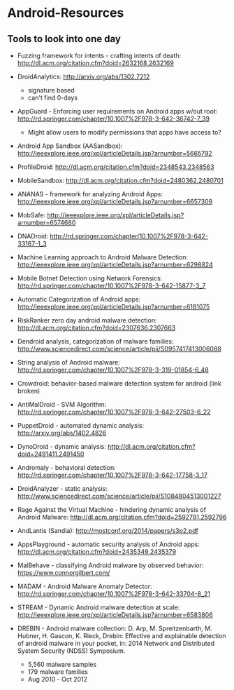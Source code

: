 # Android-Resources

## Tools to look into one day
- Fuzzing framework for intents - crafting intents of death: http://dl.acm.org/citation.cfm?doid=2632168.2632169
- DroidAnalytics: http://arxiv.org/abs/1302.7212
    - signature based
    - can't find 0-days
- AppGuard - Enforcing user requirements on Android apps w/out root: http://rd.springer.com/chapter/10.1007%2F978-3-642-36742-7_39
    - Might allow users to modify permissions that apps have access to?
- Android App Sandbox (AASandbox): http://ieeexplore.ieee.org/xpl/articleDetails.jsp?arnumber=5665792
- ProfileDroid: http://dl.acm.org/citation.cfm?doid=2348543.2348563
- MobileSandbox: http://dl.acm.org/citation.cfm?doid=2480362.2480701
- ANANAS - framework for analyzing Android Apps: http://ieeexplore.ieee.org/xpl/articleDetails.jsp?arnumber=6657309
- MobSafe: http://ieeexplore.ieee.org/xpl/articleDetails.jsp?arnumber=6574680
- DNADroid: http://rd.springer.com/chapter/10.1007%2F978-3-642-33167-1_3
- Machine Learning approach to Android Malware Detection: http://ieeexplore.ieee.org/xpl/articleDetails.jsp?arnumber=6298824
- Mobile Botnet Detection using Network Forensics: http://rd.springer.com/chapter/10.1007%2F978-3-642-15877-3_7
- Automatic Categorization of Android apps: http://ieeexplore.ieee.org/xpl/articleDetails.jsp?arnumber=6181075
- RiskRanker zero day android malware detection: http://dl.acm.org/citation.cfm?doid=2307636.2307663
- Dendroid analysis, categorization of malware families: http://www.sciencedirect.com/science/article/pii/S0957417413006088
- String analysis of Android malware: http://rd.springer.com/chapter/10.1007%2F978-3-319-01854-6_48
- Crowdroid: behavior-based malware detection system for android (link broken)
- AntiMalDroid - SVM Algorithm: http://rd.springer.com/chapter/10.1007%2F978-3-642-27503-6_22
- PuppetDroid - automated dynamic analysis: http://arxiv.org/abs/1402.4826
- DynoDroid - dynamic analysis: http://dl.acm.org/citation.cfm?doid=2491411.2491450
- Andromaly - behavioral detection: http://rd.springer.com/chapter/10.1007%2F978-3-642-17758-3_17
- DroidAnalyzer - static analysis: http://www.sciencedirect.com/science/article/pii/S1084804513001227
- Rage Against the Virtual Machine - hindering dynamic analysis of Android Malware: http://dl.acm.org/citation.cfm?doid=2592791.2592796
- AndLantis (Sandia): http://mostconf.org/2014/papers/s3p2.pdf
- AppsPlayground - automatic security analysis of Android apps: http://dl.acm.org/citation.cfm?doid=2435349.2435379
- MalBehave - classifying Android malware by observed behavior: https://www.connorgilbert.com/
- MADAM - Android Malware Anomaly Detector: http://rd.springer.com/chapter/10.1007%2F978-3-642-33704-8_21
- STREAM - Dynamic Android malware detection at scale: http://ieeexplore.ieee.org/xpl/articleDetails.jsp?arnumber=6583806

- DREBIN - Android malware collection: D. Arp, M. Spreitzenbarth, M. Hubner, H. Gascon, K. Rieck, Drebin: Effective and explainable detection of android malware in your pocket, in: 2014 Network and Distributed System Security (NDSS) Symposium.
    - 5,560 malware samples
    - 179 malware families
    - Aug 2010 - Oct 2012

